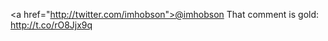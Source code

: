 \<a href="http://twitter.com/imhobson">@imhobson</a> That comment is gold: <a href="http://t.co/rO8Jjx9q">http://t.co/rO8Jjx9q</a>